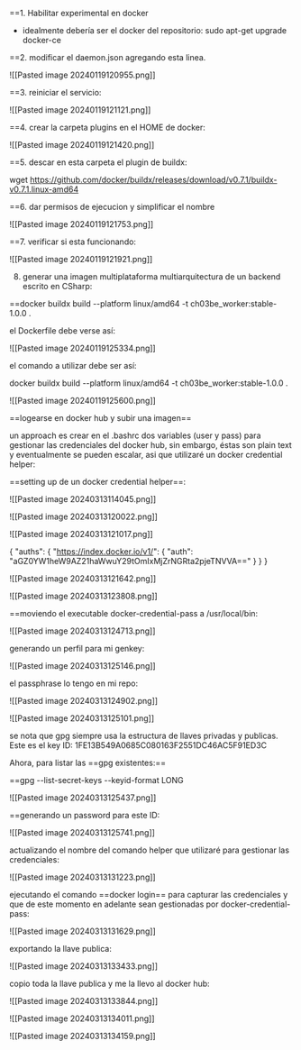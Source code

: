 ==1. Habilitar experimental en docker

- idealmente debería ser el docker del repositorio: sudo apt-get upgrade docker-ce

==2. modificar el daemon.json agregando esta linea.

![[Pasted image 20240119120955.png]]

==3. reiniciar el servicio: 

![[Pasted image 20240119121121.png]]

==4. crear la carpeta plugins en el HOME de docker:

![[Pasted image 20240119121420.png]]

==5. descar en esta carpeta el plugin de buildx:

wget https://github.com/docker/buildx/releases/download/v0.7.1/buildx-v0.7.1.linux-amd64

==6.  dar permisos de ejecucion y simplificar el nombre

![[Pasted image 20240119121753.png]]

==7. verificar si esta funcionando:

![[Pasted image 20240119121921.png]]

8. generar una imagen multiplataforma multiarquitectura de un backend escrito en CSharp:

==docker buildx build --platform linux/amd64 -t ch03be_worker:stable-1.0.0 .

el Dockerfile debe verse así:

![[Pasted image 20240119125334.png]]

el comando a utilizar debe ser así:

docker buildx build --platform linux/amd64 -t ch03be_worker:stable-1.0.0 .

![[Pasted image 20240119125600.png]]

==logearse en docker hub y subir una imagen==

un approach es crear en el .bashrc dos variables (user y pass) para gestionar las credenciales del docker hub, sin embargo, éstas son plain text y eventualmente se pueden escalar, asi que utilizaré un docker credential helper:

==setting up de un docker credential helper==:


![[Pasted image 20240313114045.png]]

![[Pasted image 20240313120022.png]]

![[Pasted image 20240313121017.png]]

{
        "auths": {
                "https://index.docker.io/v1/": {
                        "auth": "aGZ0YW1heW9AZ21haWwuY29tOmIxMjZrNGRta2pjeTNVVA=="
                }
        }
}


![[Pasted image 20240313121642.png]]

![[Pasted image 20240313123808.png]]

==moviendo el executable docker-credential-pass a /usr/local/bin:

![[Pasted image 20240313124713.png]]


generando un perfil para mi genkey:

![[Pasted image 20240313125146.png]]

el passphrase lo tengo en mi repo:

![[Pasted image 20240313124902.png]]

![[Pasted image 20240313125101.png]]

se nota que gpg siempre usa la estructura de llaves privadas y publicas. Este es el key ID: 1FE13B549A0685C080163F2551DC46AC5F91ED3C

Ahora, para listar las ==gpg existentes:==

==gpg --list-secret-keys --keyid-format LONG

![[Pasted image 20240313125437.png]]

==generando un password para este ID:

![[Pasted image 20240313125741.png]]

actualizando el nombre del comando helper que utilizaré para gestionar las credenciales:

![[Pasted image 20240313131223.png]]

ejecutando el comando ==docker login== para capturar las credenciales y que de este momento en adelante sean gestionadas por docker-credential-pass:

![[Pasted image 20240313131629.png]]


exportando la llave publica:

![[Pasted image 20240313133433.png]]

copio toda la llave publica y me la llevo al docker hub:

![[Pasted image 20240313133844.png]]

![[Pasted image 20240313134011.png]]


![[Pasted image 20240313134159.png]]

